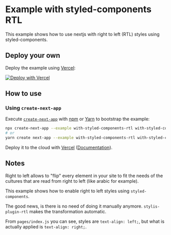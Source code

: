 # Example with styled-components RTL

This example shows how to use nextjs with right to left (RTL) styles using styled-components.

## Deploy your own

Deploy the example using [Vercel](https://vercel.com):

[![Deploy with Vercel](https://vercel.com/button)](https://vercel.com/import/project?template=https://github.com/vercel/next.js/tree/canary/examples/with-styled-components-rtl)

## How to use

### Using `create-next-app`

Execute [`create-next-app`](https://github.com/vercel/next.js/tree/canary/packages/create-next-app) with [npm](https://docs.npmjs.com/cli/init) or [Yarn](https://yarnpkg.com/lang/en/docs/cli/create/) to bootstrap the example:

```bash
npx create-next-app --example with-styled-components-rtl with-styled-components-rtl-app
# or
yarn create next-app --example with-styled-components-rtl with-styled-components-rtl-app
```

Deploy it to the cloud with [Vercel](https://vercel.com/import?filter=next.js&utm_source=github&utm_medium=readme&utm_campaign=next-example) ([Documentation](https://nextjs.org/docs/deployment)).

## Notes

Right to left allows to "flip" every element in your site to fit the needs of the cultures that are read from right to left (like arabic for example).

This example shows how to enable right to left styles using `styled-components`.

The good news, is there is no need of doing it manually anymore. `stylis-plugin-rtl` makes the transformation automatic.

From `pages/index.js` you can see, styles are `text-align: left;`, but what is actually applied is `text-align: right;`.
